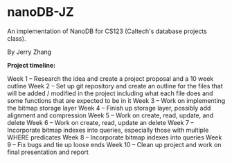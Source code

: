 nanoDB-JZ
==========

An implementation of NanoDB for CS123 (Caltech's database projects class).

By Jerry Zhang

**Project timeline:**

Week 1 – Research the idea and create a project proposal and a 10 week outline
Week 2 – Set up git repository and create an outline for the files that will be added / modified in the project including what each file does and some functions that are expected to be in it 
Week 3 – Work on implementing the bitmap storage layer
Week 4 – Finish up storage layer, possibly add alignment and compression
Week 5 – Work on create, read, update, and delete
Week 6 – Work on create, read, update an delete
Week 7 – Incorporate bitmap indexes into queries, especially those with multiple WHERE predicates
Week 8 – Incorporate bitmap indexes into queries
Week 9 – Fix bugs and tie up loose ends
Week 10 – Clean up project and work on final presentation and report

